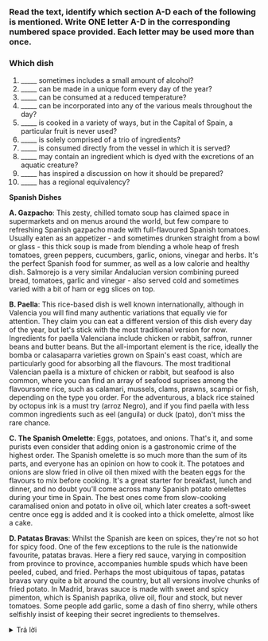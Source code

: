 ### Read the text, identify which section A-D each of the following is mentioned. Write ONE letter A-D in the corresponding numbered space provided. Each letter may be used more than once.

### Which dish
1. \_\_\_\_\_ sometimes includes a small amount of alcohol?
2. \_\_\_\_\_ can be made in a unique form every day of the year?
3. \_\_\_\_\_ can be consumed at a reduced temperature?
4. \_\_\_\_\_ can be incorporated into any of the various meals throughout the day?
5. \_\_\_\_\_ is cooked in a variety of ways, but in the Capital of Spain, a particular fruit is never used?
6. \_\_\_\_\_ is solely comprised of a trio of ingredients?
7. \_\_\_\_\_ is consumed directly from the vessel in which it is served?
8. \_\_\_\_\_ may contain an ingredient which is dyed with the excretions of an aquatic creature?
9. \_\_\_\_\_ has inspired a discussion on how it should be prepared?
10. \_\_\_\_\_ has a regional equivalency?

**Spanish Dishes**

**A. Gazpacho**: This zesty, chilled tomato soup has claimed space in supermarkets and on menus around the world, but few compare to refreshing Spanish gazpacho made with full-flavoured Spanish tomatoes. Usually eaten as an appetizer - and sometimes drunken straight from a bowl or glass - this thick soup is made from blending a whole heap of fresh tomatoes, green peppers, cucumbers, garlic, onions, vinegar and herbs. It's the perfect Spanish food for summer, as well as a low calorie and healthy dish. Salmorejo is a very similar Andalucian version combining pureed bread, tomatoes, garlic and vinegar - also served cold and sometimes varied with a bit of ham or egg slices on top.

**B. Paella**: This rice-based dish is well known internationally, although in Valencia you will find many authentic variations that equally vie for attention. They claim you can eat a different version of this dish every day of the year, but let's stick with the most traditional version for now. Ingredients for paella Valenciana include chicken or rabbit, saffron, runner beans and butter beans. But the all-important element is the rice, ideally the bomba or calasaparra varieties grown on Spain's east coast, which are particularly good for absorbing all the flavours. The most traditional Valencian paella is a mixture of chicken or rabbit, but seafood is also common, where you can find an array of seafood suprises among the flavoursome rice, such as calamari, mussels, clams, prawns, scampi or fish, depending on the type you order. For the adventurous, a black rice stained by octopus ink is a must try (arroz Negro), and if you find paella with less common ingredients such as eel (anguila) or duck (pato), don't miss the rare chance.

**C. The Spanish Omelette**: Eggs, potatoes, and onions. That's it, and some purists even consider that adding onion is a gastronomic crime of the highest order. The Spanish omelette is so much more than the sum of its parts, and everyone has an opinion on how to cook it. The potatoes and onions are slow fried in olive oil then mixed with the beaten eggs for the flavours to mix before cooking. It's a great starter for breakfast, lunch and dinner, and no doubt you'll come across many Spanish potato omelettes during your time in Spain. The best ones come from slow-cooking caramalised onion and potato in olive oil, which later creates a soft-sweet centre once egg is added and it is cooked into a thick omelette, almost like a cake.

**D. Patatas Bravas**: Whilst the Spanish are keen on spices, they're not so hot for spicy food. One of the few exceptions to the rule is the nationwide favourite, patatas bravas. Here a fiery red sauce, varying in composition from province to province, accompanies humble spuds which have been peeled, cubed, and fried. Perhaps the most ubiquitous of tapas, patatas bravas vary quite a bit around the country, but all versions involve chunks of fried potato. In Madrid, bravas sauce is made with sweet and spicy pimenton, which is Spanish paprika, olive oil, flour and stock, but never tomatoes. Some people add garlic, some a dash of fino sherry, while others selfishly insist of keeping their secret ingredients to themselves.


<details><summary>Trả lời</summary>
<p>

1. D
2. B
3. A
4. C
5. D
6. C
7. A
8. B
9. C
10. A

Explanation to be done.

</p>
</details>